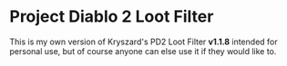 # Project Diablo 2 Loot Filter
This is my own version of Kryszard's PD2 Loot Filter **v1.1.8** intended for personal use, but of course anyone can else use it if they would like to.
